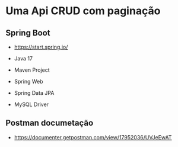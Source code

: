 
# Uma Api CRUD com paginação 



## Spring Boot

- https://start.spring.io/

- Java 17
- Maven Project
- Spring Web
- Spring Data JPA
- MySQL Driver

## Postman documetação 
- https://documenter.getpostman.com/view/17952036/UVJeEwAT
